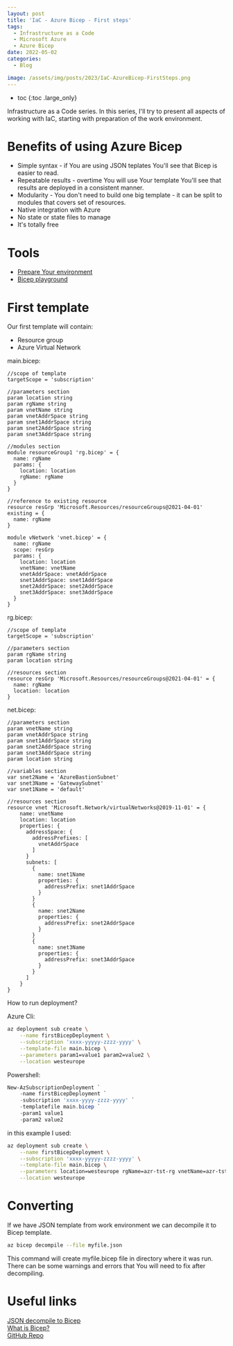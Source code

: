```yaml
---
layout: post
title: 'IaC - Azure Bicep - First steps'
tags: 
  - Infrastructure as a Code
  - Microsoft Azure
  - Azure Bicep
date: 2022-05-02
categories: 
  - Blog

image: /assets/img/posts/2023/IaC-AzureBicep-FirstSteps.png
---
```

* toc
{:toc .large_only}

Infrastructure as a Code series. In this series, I'll try to present all aspects of working with IaC, starting with preparation of the work environment.
<!--more-->

# Benefits of using Azure Bicep

* Simple syntax - if You are using JSON teplates You'll see that Bicep is easier to read.
* Repeatable results - overtime You will use Your template You'll see that results are deployed in a consistent manner.
* Modularity - You don't need to build one big template - it can be split to modules that covers set of resources.
* Native integration with Azure
* No state or state files to manage
* It's totally free

# Tools

* [Prepare Your environment](https://cloudinsights.blog/blog/IaaC-environment-part1/)
* [Bicep playground](https://bicepdemo.z22.web.core.windows.net/)

# First template

Our first template will contain:

* Resource group
* Azure Virtual Network

main.bicep:

```bicep
//scope of template
targetScope = 'subscription'

//parameters section
param location string 
param rgName string
param vnetName string
param vnetAddrSpace string
param snet1AddrSpace string 
param snet2AddrSpace string
param snet3AddrSpace string  

//modules section
module resourceGroup1 'rg.bicep' = {
  name: rgName
  params: {
    location: location
    rgName: rgName
  }
}

//reference to existing resource
resource resGrp 'Microsoft.Resources/resourceGroups@2021-04-01' existing = {
  name: rgName
}

module vNetwork 'vnet.bicep' = {
  name: rgName
  scope: resGrp
  params: {
    location: location
    vnetName: vnetName
    vnetAddrSpace: vnetAddrSpace
    snet1AddrSpace: snet1AddrSpace
    snet2AddrSpace: snet2AddrSpace
    snet3AddrSpace: snet3AddrSpace
  }
}
```

rg.bicep:

```bicep
//scope of template
targetScope = 'subscription'

//parameters section
param rgName string
param location string

//resources section
resource resGrp 'Microsoft.Resources/resourceGroups@2021-04-01' = {
  name: rgName
  location: location
}
```

net.bicep:

```bicep
//parameters section
param vnetName string
param vnetAddrSpace string
param snet1AddrSpace string 
param snet2AddrSpace string
param snet3AddrSpace string  
param location string

//variables section
var snet2Name = 'AzureBastionSubnet'
var snet3Name = 'GatewaySubnet'
var snet1Name = 'default'

//resources section
resource vnet 'Microsoft.Network/virtualNetworks@2019-11-01' = {
    name: vnetName
    location: location
    properties: {
      addressSpace: {
        addressPrefixes: [
          vnetAddrSpace
        ]
      }
      subnets: [
        {
          name: snet1Name
          properties: {
            addressPrefix: snet1AddrSpace
          }
        }
        {
          name: snet2Name
          properties: {
            addressPrefix: snet2AddrSpace
          }
        }
        {
          name: snet3Name
          properties: {
            addressPrefix: snet3AddrSpace
          }
        }
      ]
    }
}
```

How to run deployment?

Azure Cli:

```bash
az deployment sub create \
    --name firstBicepDeployment \
    --subscription 'xxxx-yyyyy-zzzz-yyyy' \
    --template-file main.bicep \
    --parameters param1=value1 param2=value2 \
    --location westeurope
```

Powershell:

```powershell
New-AzSubscriptionDeployment `
    -name firstBicepDeployment `
    -subscription 'xxxx-yyyy-zzzz-yyyy' `
    -templatefile main.bicep `
    -param1 value1 
    -param2 value2
```

in this example I used:

```bash
az deployment sub create \
    --name firstBicepDeployment \
    --subscription 'xxxx-yyyyy-zzzz-yyyy' \
    --template-file main.bicep \
    --parameters location=westeurope rgName=azr-tst-rg vnetName=azr-tst-vnet-001 vnetAddrSpace=10.0.0.0/16 snet1AddrSpace=10.0.0.0/24 snet2AddrSpace=10.0.253.0/24 snet3AddrSpace=10.0.254.0/24 \
    --location westeurope
```

# Converting

If we have JSON template from work environment we can decompile it to Bicep template. 

```bash
az bicep decompile --file myfile.json
```

This command will create myfile.bicep file in directory where it was run. There can be some warnings and errors that You will need to fix after decompiling.

# Useful links

[JSON decompile to Bicep](https://docs.microsoft.com/en-us/azure/azure-resource-manager/bicep/decompile?tabs=azure-cli)<br/>
[What is Bicep?](https://docs.microsoft.com/en-us/azure/azure-resource-manager/bicep/overview?tabs=bicep)<br/>
[GitHub Repo](https://github.com/pchylak/inCloud.blog/tree/main/IaaC/AzureBicepIntro)